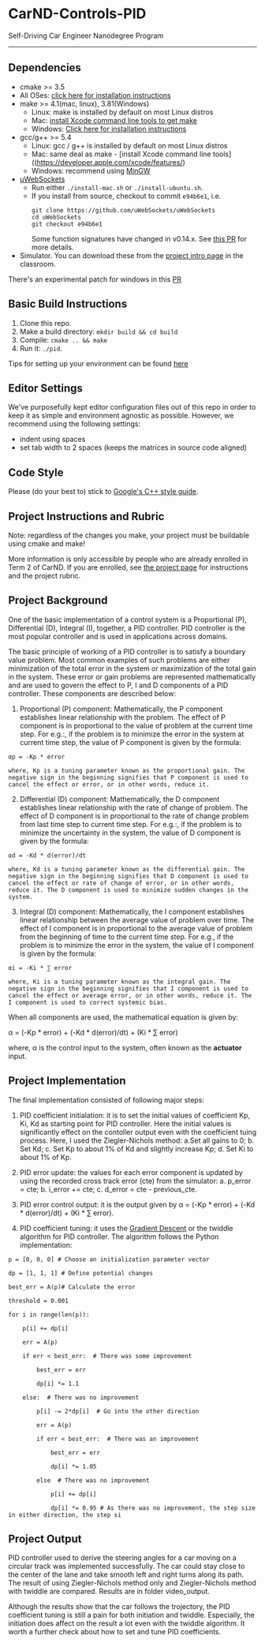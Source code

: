 # CarND-Controls-PID
Self-Driving Car Engineer Nanodegree Program

---

## Dependencies

* cmake >= 3.5
 * All OSes: [click here for installation instructions](https://cmake.org/install/)
* make >= 4.1(mac, linux), 3.81(Windows)
  * Linux: make is installed by default on most Linux distros
  * Mac: [install Xcode command line tools to get make](https://developer.apple.com/xcode/features/)
  * Windows: [Click here for installation instructions](http://gnuwin32.sourceforge.net/packages/make.htm)
* gcc/g++ >= 5.4
  * Linux: gcc / g++ is installed by default on most Linux distros
  * Mac: same deal as make - [install Xcode command line tools]((https://developer.apple.com/xcode/features/)
  * Windows: recommend using [MinGW](http://www.mingw.org/)
* [uWebSockets](https://github.com/uWebSockets/uWebSockets)
  * Run either `./install-mac.sh` or `./install-ubuntu.sh`.
  * If you install from source, checkout to commit `e94b6e1`, i.e.
    ```
    git clone https://github.com/uWebSockets/uWebSockets 
    cd uWebSockets
    git checkout e94b6e1
    ```
    Some function signatures have changed in v0.14.x. See [this PR](https://github.com/udacity/CarND-MPC-Project/pull/3) for more details.
* Simulator. You can download these from the [project intro page](https://github.com/udacity/self-driving-car-sim/releases) in the classroom.

There's an experimental patch for windows in this [PR](https://github.com/udacity/CarND-PID-Control-Project/pull/3)

## Basic Build Instructions

1. Clone this repo.
2. Make a build directory: `mkdir build && cd build`
3. Compile: `cmake .. && make`
4. Run it: `./pid`. 

Tips for setting up your environment can be found [here](https://classroom.udacity.com/nanodegrees/nd013/parts/40f38239-66b6-46ec-ae68-03afd8a601c8/modules/0949fca6-b379-42af-a919-ee50aa304e6a/lessons/f758c44c-5e40-4e01-93b5-1a82aa4e044f/concepts/23d376c7-0195-4276-bdf0-e02f1f3c665d)

## Editor Settings

We've purposefully kept editor configuration files out of this repo in order to
keep it as simple and environment agnostic as possible. However, we recommend
using the following settings:

* indent using spaces
* set tab width to 2 spaces (keeps the matrices in source code aligned)

## Code Style

Please (do your best to) stick to [Google's C++ style guide](https://google.github.io/styleguide/cppguide.html).

## Project Instructions and Rubric

Note: regardless of the changes you make, your project must be buildable using
cmake and make!

More information is only accessible by people who are already enrolled in Term 2
of CarND. If you are enrolled, see [the project page](https://classroom.udacity.com/nanodegrees/nd013/parts/40f38239-66b6-46ec-ae68-03afd8a601c8/modules/f1820894-8322-4bb3-81aa-b26b3c6dcbaf/lessons/e8235395-22dd-4b87-88e0-d108c5e5bbf4/concepts/6a4d8d42-6a04-4aa6-b284-1697c0fd6562)
for instructions and the project rubric.

## Project Background

One of the basic implementation of a control system is a Proportional (P), Differential (D), Integral (I), together, a PID controller. PID controller is the most popular controller and is used in applications across domains. 

The basic principle of working of a PID controller is to satisfy a boundary value problem. Most common examples of such problems are either minimization of the total error in the system or maximization of the total gain in the system. These error or gain problems are represented mathematically and are used to govern the effect to P, I and D components of a PID controller. These components are described below:

  1. Proportional (P) component:
    Mathematically, the P component establishes linear relationship with the problem. The effect of P component is in proportional to the value of problem at the current time step. For e.g.:, if the problem is to minimize the error in the system at current time step, the value of P component is given by the formula:
    
    αp = -Kp * error
    
    where, Kp is a tuning parameter known as the proportional gain. The negative sign in the beginning signifies that P component is used to cancel the effect or error, or in other words, reduce it.
    
  2. Differential (D) component:
    Mathematically, the D component establishes linear relationship with the rate of change of problem. The effect of D component is in proportional to the rate of change problem from last time step to current time step. For e.g.:, if the problem is to minimize the uncertainty in the system, the value of D component is given by the formula:
    
    αd = -Kd * d(error)/dt
    
    where, Kd is a tuning parameter known as the differential gain. The negative sign in the beginning signifies that D component is used to cancel the effect or rate of change of error, or in other words, reduce it. The D component is used to minimize sudden changes in the system.
    
  3. Integral (D) component:
    Mathematically, the I component establishes linear relationship between the average value of problem over time. The effect of I component is in proportional to the average value of problem from the beginning of time to the current time step. For e.g., if the problem is to minimize the error in the system, the value of I component is given by the formula:
    
    αi = -Ki * ∑ error
    
    where, Ki is a tuning parameter known as the integral gain. The negative sign in the beginning signifies that I component is used to cancel the effect or average error, or in other words, reduce it. The I component is used to correct systemic bias.
    
  When all components are used, the mathematical equation is given by:
  
  α = (-Kp * error) + (-Kd * d(error)/dt) + (Ki * ∑ error)
  
  where, α is the control input to the system, often known as the **actuator** input.

## Project Implementation

The final implementation consisted of following major steps:

  1. PID coefficient initialation: it is to set the initial values of coefficient Kp, Ki, Kd as starting point for PID controller. Here the initial values is significantly effect on the contoller output even with the coefficient tuing process. Here, I used the Ziegler-Nichols method: a.Set all gains to 0; b. Set Kd; c. Set Kp to about 1% of Kd and slightly increase Kp; d. Set Ki to about 1% of Kp. 

  2. PID error update: the values for each error component is updated by using the recorded cross track error (cte) from the simulator: a. p_error = cte; b. i_error += cte; c. d_error = cte - previous_cte. 

  3. PID error control output: it is the output given by α = (-Kp * error) + (-Kd * d(error)/dt) + (Ki * ∑ error). 

  4. PID coefficient tuning: it uses the [Gradient Descent](https://en.wikipedia.org/wiki/Gradient_descent) or the twiddle algorithm for PID controller. The algorithm follows the Python implementation:
	
	p = [0, 0, 0] # Choose an initialization parameter vector
	
	dp = [1, 1, 1] # Define potential changes	

	best_err = A(p)# Calculate the error

	threshold = 0.001

	for i in range(len(p)):

		p[i] += dp[i]

		err = A(p)

		if err < best_err:  # There was some improvement

		    best_err = err

		    dp[i] *= 1.1

		else:  # There was no improvement

		    p[i] -= 2*dp[i]  # Go into the other direction

  		    err = A(p)

		    if err < best_err:  # There was an improvement

		        best_err = err

		        dp[i] *= 1.05

		    else  # There was no improvement

		        p[i] += dp[i]

		        dp[i] *= 0.95 # As there was no improvement, the step size in either direction, the step si

## Project Output

PID controller used to derive the steering angles for a car moving on a circular track was implemented successfully. The car could stay close to the center of the lane and take smooth left and right turns along its path. The result of using Ziegler-Nichols method only and Ziegler-Nichols method with twiddle are compared. Results are in folder video_output. 

Although the results show that the car follows the trojectory, the PID coefficient tuning is still a pain for both initiation and twiddle. Especially, the initiation does affect on the result a lot even with the twiddle algorithm. It worth a further check about how to set and tune PID coefficients. 

 
